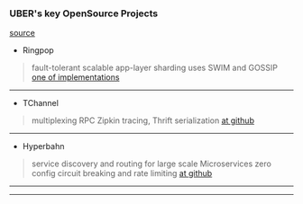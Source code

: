 ### UBER's key OpenSource Projects

[source](https://www.youtube.com/watch?v=pUQQ8PbSPFY)

* Ringpop
> fault-tolerant scalable app-layer sharding
> uses SWIM and GOSSIP
> [one of implementations](https://github.com/uber/ringpop-go)

---

* TChannel
> multiplexing RPC
> Zipkin tracing, Thrift serialization
> [at github](https://github.com/uber/tchannel)

---

* Hyperbahn
> service discovery and routing for large scale Microservices
> zero config
> circuit breaking and rate limiting
> [at github](https://github.com/uber/hyperbahn)

---
---
